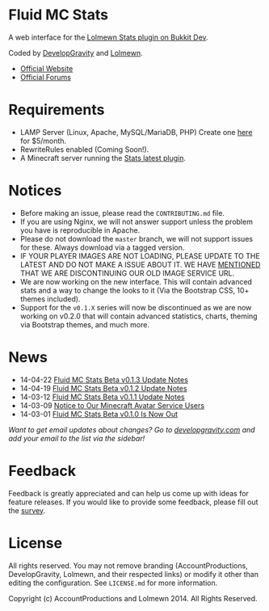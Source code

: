 # Fluid MC Stats

A web interface for the [Lolmewn Stats plugin on Bukkit Dev](http://accpro.ws/ILBg2).

Coded by [DevelopGravity](http://developgravity.com) and [Lolmewn](http://accpro.ws/R2CMf).

- [Official Website](http://developgravity.com/projects/fluid-mc-stats/)
- [Official Forums](http://developgravity.com/forums/board/project-forums/fluid-mc-stats/)

# Requirements

- LAMP Server (Linux, Apache, MySQL/MariaDB, PHP) Create one [here](http://accpro.ws/-CP5d) for $5/month.
- RewriteRules enabled (Coming Soon!).
- A Minecraft server running the [Stats latest plugin](http://accpro.ws/ILBg2).

# Notices

- Before making an issue, please read the `CONTRIBUTING.md` file.
- If you are using Nginx, we will not answer support unless the problem you have is reproducible in Apache.
- Please do not download the `master` branch, we will not support issues for these. Always download via a tagged version.
- IF YOUR PLAYER IMAGES ARE NOT LOADING, PLEASE UPDATE TO THE LATEST AND DO NOT MAKE A ISSUE ABOUT IT. WE HAVE [MENTIONED](http://developgravity.com/2014/03/notice-to-our-minecraft-avatar-service-users/) THAT WE ARE DISCONTINUING OUR OLD IMAGE SERVICE URL.
- We are now working on the new interface. This will contain advanced stats and a way to change the looks to it (Via the Bootstrap CSS, 10+ themes included). 
- Support for the `v0.1.X` series will now be discontinued as we are now working on v0.2.0 that will contain advanced statistics, charts, theming via Bootstrap themes, and much more. 

# News

- 14-04-22 [Fluid MC Stats Beta v0.1.3 Update Notes](http://developgravity.com/2014/04/fluid-mc-stats-beta-v0-1-3-update-notes/)
- 14-04-19 [Fluid MC Stats Beta v0.1.2 Update Notes](http://developgravity.com/2014/04/fluid-mc-stats-beta-v0-1-2-update-notes/)
- 14-03-12 [Fluid MC Stats Beta v0.1.1 Update Notes](http://developgravity.com/2014/03/fluid-mc-stats-beta-v0-1-1-update-notes/)
- 14-03-09 [Notice to Our Minecraft Avatar Service Users](http://developgravity.com/2014/03/notice-to-our-minecraft-avatar-service-users/)
- 14-03-01 [Fluid MC Stats Beta v0.1.0 Is Now Out](http://developgravity.com/2014/03/fluid-mc-stats-beta-v0-1-0-is-now-out/)

*Want to get email updates about changes? Go to [developgravity.com](http://developgravity.com) and add your email to the list via the sidebar!*

# Feedback

Feedback is greatly appreciated and can help us come up with ideas for feature releases. If you would like to provide some feedback, please fill out the [survey](http://accpro.ws/4tbNe).

# License

All rights reserved. You may not remove branding (AccountProductions, DevelopGravity, Lolmewn, and their respected links) or modify it other than editing the configuration. See `LICENSE.md` for more information.


Copyright (c) AccountProductions and Lolmewn 2014. All Rights Reserved.
